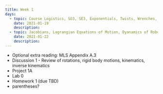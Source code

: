 ```yaml
---
title: Week 1
days:
  - topic: Course Logistics, SO3, SE3, Exponentials, Twists, Wrenches, Forward Kinematics
    date: 2021-01-19
    description: 
  - topic: Jacobians, Lagrangian Equations of Motion, Dyanamics of Robots
    date: 2021-01-22
    description: 
---
```


- Optional extra reading: MLS Appendix A.3
- Discussion 1 - Review of rotations, rigid body motions, kinematics, inverse kinematics
- Project 1A
- Lab 0
- Homework 1 (due TBD)
- parentheses?
